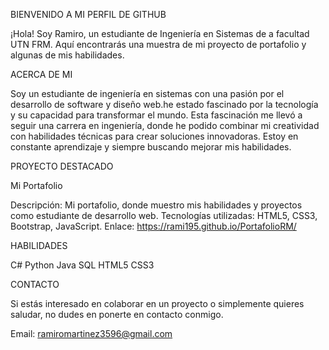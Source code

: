 BIENVENIDO A MI PERFIL DE GITHUB

¡Hola! Soy Ramiro, un estudiante de Ingeniería en Sistemas de a facultad UTN FRM. Aquí encontrarás una muestra de mi proyecto de portafolio y algunas de mis habilidades.

ACERCA DE MI

Soy un estudiante  de ingeniería en sistemas con una pasión por el desarrollo de software y diseño web.he estado fascinado por la tecnología y su capacidad para transformar
el mundo. Esta fascinación me llevó a seguir una carrera en ingeniería, donde he podido combinar mi creatividad con habilidades técnicas para crear soluciones innovadoras. 
Estoy en constante aprendizaje y siempre buscando mejorar mis habilidades.

PROYECTO DESTACADO

Mi Portafolio

Descripción: Mi portafolio, donde muestro mis habilidades y proyectos como estudiante de desarrollo web.
Tecnologías utilizadas: HTML5, CSS3, Bootstrap, JavaScript.
Enlace: https://rami195.github.io/PortafolioRM/

HABILIDADES

C#
Python
Java
SQL
HTML5
CSS3

CONTACTO

Si estás interesado en colaborar en un proyecto o simplemente quieres saludar, no dudes en ponerte en contacto conmigo.

Email: ramiromartinez3596@gmail.com

<!---
Rami195/Rami195 is a ✨ special ✨ repository because its `README.md` (this file) appears on your GitHub profile.
You can click the Preview link to take a look at your changes.
--->
